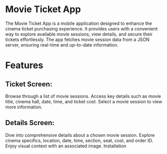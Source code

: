# Movie Ticket App

The Movie Ticket App is a mobile application designed to enhance the cinema ticket purchasing experience. It provides users with a convenient way to explore available movie sessions, view details, and secure their tickets effortlessly. The app fetches movie session data from a JSON server, ensuring real-time and up-to-date information.

# Features

## Ticket Screen:

Browse through a list of movie sessions.
Access key details such as movie title, cinema hall, date, time, and ticket cost.
Select a movie session to view more information.

## Details Screen:
Dive into comprehensive details about a chosen movie session.
Explore cinema specifics, location, date, time, section, seat, cost, and order ID.
Enjoy visual context with an associated image.
Installation
